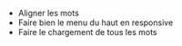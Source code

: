 - Aligner les mots
- Faire bien le menu du haut en responsive
- Faire le chargement de tous les mots
